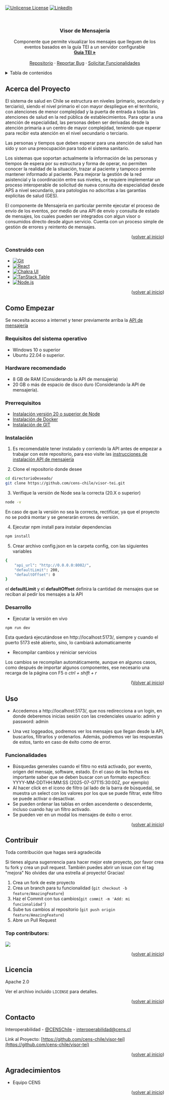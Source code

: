<!-- Improved compatibility of back to top link: See: https://github.com/othneildrew/Best-README-Template/pull/73 -->
<a id="readme-top"></a>
<!--
*** Thanks for checking out the Best-README-Template. If you have a suggestion
*** that would make this better, please fork the repo and create a pull request
*** or simply open an issue with the tag "enhancement".
*** Don't forget to give the project a star!
*** Thanks again! Now go create something AMAZING! :D
-->



<!-- PROJECT SHIELDS -->
<!--
*** I'm using markdown "reference style" links for readability.
*** Reference links are enclosed in brackets [ ] instead of parentheses ( ).
*** See the bottom of this document for the declaration of the reference variables
*** for contributors-url, forks-url, etc. This is an optional, concise syntax you may use.
*** https://www.markdownguide.org/basic-syntax/#reference-style-links
-->

[![Unlicense License][license-shield]][license-url]
[![LinkedIn][linkedin-shield]][linkedin-url]



<!-- PROJECT LOGO -->
<br />
<div align="center">

  <h3 align="center">Visor de Mensajería</h3>

  <p align="center">
    Componente que permite visualizar los mensajes que lleguen de los eventos basados en la guía TEI a un servidor configurable 
    <br />
    <a href="https://interoperabilidad.minsal.cl/fhir/ig/tei/0.2.1/index.html"><strong>Guía TEI »</strong></a>
    <br />
    <br />
    <a href="https://github.com/cens-chile/visor-tei">Repositorio</a>
    &middot;
    <a href="https://github.com/cens-chile/visor-tei/issues/new?labels=bug&template=bug-report---.md">Reportar Bug</a>
    &middot;
    <a href="https://github.com/cens-chile/visor-tei/issues/new?labels=enhancement&template=feature-request---.md">Solicitar Funcionalidades</a>
  </p>
</div>



<!-- TABLE OF CONTENTS -->
<details>
  <summary>Tabla de contenidos</summary>
  <ol>
    <li>
      <a href="#acerca-del-proyecto">Acerca del Proyecto</a>
      <ul>
        <li><a href="#construido-con">Desarrollado con</a></li>
      </ul>
    </li>
    <li>
      <a href="#como-empezar">Como Empezar</a>
      <ul>
        <li><a href="#requisitos-del-sistema-operativo">Requisitos del sistema operativo</a></li>
        <li><a href="#hardware-recomendado">Hardware recomendado</a></li>
        <li><a href="#prerrequisitos">Prerequisitos</a></li>
        <li><a href="#instalación">Instalación</a></li>
        <li><a href="#desarrollo">Desarrollo</a></li>
      </ul>
    </li>
    <li>
      <a href="#uso">Uso</a>
      <ul>
        <li><a href="#funcionalidades">Funcionalidades</a></li>
      </ul>
    </li>
    <li><a href="#contribuir">Contribuir</a></li>
    <li><a href="#licencia">Licencia</a></li>
    <li><a href="#contacto">Contacto</a></li>
    <li><a href="#agradecimientos">Agradecimientos</a></li>
  </ol>
</details>



<!-- ABOUT THE PROJECT -->
## Acerca del Proyecto

El sistema de salud en Chile se estructura en niveles (primario, secundario y terciario), 
siendo el nivel primario el con mayor despliegue en el territorio, con atenciones de menor complejidad
y la puerta de entrada a todas las atenciones de salud en la red pública de establecimientos. 
Para optar a una atención de especialidad, las personas deben ser derivadas desde la atención primaria 
a un centro de mayor complejidad, teniendo que esperar para recibir esta atención en el nivel secundario o terciario.

Las personas y tiempos que deben esperar para una atención de salud han sido y son una preocupación para todo el 
sistema sanitario.

Los sistemas que soportan actualmente la información de las personas y tiempos de espera por su estructura y forma
de operar, no permiten conocer la realidad de la situación, trazar al paciente y tampoco permite mantener informado
al paciente. Para mejorar la gestión de la red asistencial y la coordinación entre sus niveles, se requiere implementar
un proceso interoperable de solicitud de nueva consulta de especialidad desde APS a nivel secundario, para patologías
no adscritas a las garantías explícitas de salud (GES).

El componente de Mensajería en particular permite ejecutar el proceso de envío de los eventos, por medio de una API de envío y
consulta de estado de mensajes, los cuales pueden ser integrados con algun visor o consumidos directo desde algun servicio.
Cuenta con un proceso simple de gestión de errores y reintento de mensajes.

<p align="right">(<a href="#readme-top">volver al inicio</a>)</p>



### Construido con

* [![Git][Git-scm.com]][Git-url]
* [![React][React.js]][React-url]
* [![Chakra UI][Chakra.ui]][Chakra-url]
* [![TanStack Table][TanStack]][TanStack-url]
* [![Node.js][Node.js]][Node-url]




<p align="right">(<a href="#readme-top">volver al inicio</a>)</p>



<!-- GETTING STARTED -->
## Como Empezar

Se necesita acceso a internet y tener previamente arriba la [API de mensajería](https://github.com/cens-chile/mensajeria-productor-tei/) 

### Requisitos del sistema operativo

* Windows 10 o superior
* Ubuntu 22.04 o superior.

### Hardware recomendado

* 8 GB de RAM (Considerando la API de mensajería)
* 20 GB o más de espacio de disco duro (Considerando la API de mensajería).

### Prerrequisitos

* [Instalación versión 20 o superior de Node](https://nodejs.org/es)
* [Instalación de Docker](https://docs.docker.com/desktop/setup/install/linux/)
* [Instalación de GIT](https://git-scm.com/downloads/linux)


### Instalación

1. Es recomendable tener instalado y corriendo la API antes de empezar a trabajar con este repositorio, para eso visite las [instrucciones de instalación API de mensajería](https://github.com/cens-chile/mensajeria-productor-tei/blob/main/README.md#instalaci%C3%B3n)

2. Clone el repositorio donde desee
```bash
cd directorioDeseado/
git clone https://github.com/cens-chile/visor-tei.git
```

3. Verifique la versión de Node sea la correcta (20.X o superior)
```bash
node -v
```
En caso de que la versión no sea la correcta, rectificar, ya que el proyecto no se podrá montar y se generarán errores de versión.

4. Ejecutar npm install para instalar dependencias
```bash
npm install
```

5. Crear archivo config.json en la carpeta config, con las siguientes variables
```bash
{
    "api_url": "http://0.0.0.0:8002/", 
    "defaultLimit": 200,
    "defaultOffset": 0
}
```
el **defaultLimit** y el **defaultOffset** definira la cantidad de mensajes que se reciban al pedir los mensajes a la API

### Desarrollo

* Ejecutar la versión en vivo
```bash
npm run dev
```
Esta quedará ejecutándose en http://localhost:5173/, siempre y cuando el puerto 5173 esté abierto, sino, lo cambiará automaticamente

* Recompilar cambios y reiniciar servicios

Los cambios se recompilan automáticamente, aunque en algunos casos, como después de importar algunos componentes, ese necesario una recarga de la página con F5 o _ctrl + shift + r_

<p align="right">(<a href="#readme-top">Volver al inicio</a>)</p>

<!-- USAGE EXAMPLES -->
## Uso

* Accedemos a http://localhost:5173/, que nos redirecciona a un login, en donde deberemos inicias sesión con las credenciales usuario: admin y password: admin

* Una vez loggeados, podremos ver los mensajes que llegan desde la API, buscarlos, filtrarlos y ordenarlos. Además, podremos ver las respuestas de estos, tanto en caso de éxito como de error.

### Funcionalidades

* Búsquedas generales cuando el filtro no está activado, por evento, origen del mensaje, software, estado. En el caso de las fechas es importante saber que se deben buscar con un formato específico: YYYY-MM-DDTHH:MM:SS (2025-07-07T15:30:00Z, por ejemplo)
* Al hacer click en el ícono de filtro (al lado de la barra de búsqueda), se muestra un select con los valores por los que se puede filtrar, este filtro se puede activar o desactivar. 
* Se pueden ordenar las tablas en orden ascendente o descendente, incluso cuando hay un filtro activado.
* Se pueden ver en un modal los mensajes de éxito o error.


<p align="right">(<a href="#readme-top">volver al inicio</a>)</p>


<!-- Contribuir -->
## Contribuir

Toda contribución que hagas será agradecida

Si tienes alguna sugenrencia para hacer mejor este proyecto, por favor crea tu fork y crea un pull request. También puedes abrir un issue con el tag "mejora"
No olvides dar una estrella al proyecto! Gracias!

1. Crea un fork de este proyecto
2. Crea un branch para tu funcionalidad (`git checkout -b feature/AmazingFeature`)
3. Haz el Commit con tus cambios(`git commit -m 'Add: mi funcionalidad'`)
4. Sube tus cambios al repositorio (`git push origin feature/AmazingFeature`)
5. Abre un Pull Request

### Top contributors:

<a href="https://github.com/cens-chile/visor-tei/graphs/contributors">
  <img src="https://contrib.rocks/image?repo=cens-chile/visor-tei" />
</a>

<p align="right">(<a href="#readme-top">volver al inicio</a>)</p>



<!-- LICENSE -->
## Licencia

Apache 2.0

Ver el archivo incluido `LICENSE` para detalles.

<p align="right">(<a href="#readme-top">volver al inicio</a>)</p>



<!-- CONTACT -->
## Contacto

Interoperabilidad - [@CENSChile](https://x.com/CENSChile) - interoperabilidad@cens.cl

Link al Proyecto: [https://github.com/cens-chile/visor-tei](https://github.com/cens-chile/visor-tei)

<p align="right">(<a href="#readme-top">volver al inicio</a>)</p>



<!-- ACKNOWLEDGMENTS -->
## Agradecimientos

* Equipo CENS

<p align="right">(<a href="#readme-top">volver al inicio</a>)</p>



<!-- MARKDOWN LINKS & IMAGES -->
<!-- https://www.markdownguide.org/basic-syntax/#reference-style-links -->

[license-shield]: https://img.shields.io/badge/MIT-LICENSE-green?style=for-the-badge
[license-url]: https://github.com/cens-chile/visor-tei/blob/master/LICENSE.md
[linkedin-shield]: https://img.shields.io/badge/cens-chile-red?style=for-the-badge&labelColor=blue
[linkedin-url]: https://www.linkedin.com/company/cens-chile/
[Git-scm.com]: https://img.shields.io/badge/git-%23F05033.svg?style=for-the-badge&logo=git&logoColor=white
[Git-url]: https://git-scm.com/
[Docker.com]: https://img.shields.io/badge/docker-%230db7ed.svg?style=for-the-badge&logo=docker&logoColor=white
[Docker-url]: https://www.docker.com/
[React-url]: https://reactjs.org/
[React.js]: https://img.shields.io/badge/react-%2320232a.svg?style=for-the-badge&logo=react&logoColor=%2361DAFB
[Chakra-url]: https://chakra-ui.com/
[Chakra.ui]: https://img.shields.io/badge/Chakra_UI-319795?style=for-the-badge&logo=chakraui&logoColor=white
[TanStack-url]: https://tanstack.com/table
[TanStack]: https://img.shields.io/badge/TanStack_Table-EF4444?style=for-the-badge&logo=tablecheck&logoColor=white
[Node-url]: https://nodejs.org/
[Node.js]: https://img.shields.io/badge/node.js-339933?style=for-the-badge&logo=nodedotjs&logoColor=white